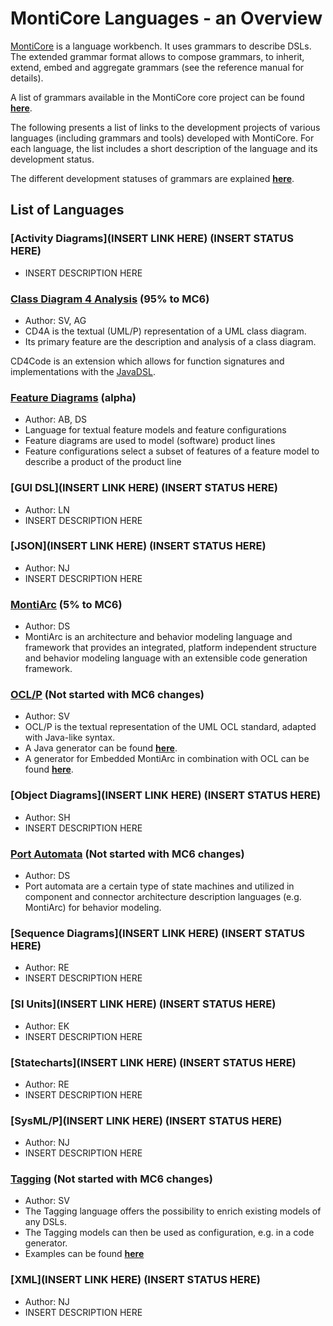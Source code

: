 <!-- (c) https://github.com/MontiCore/monticore -->

# MontiCore Languages - an Overview

[MontiCore](http://www.monticore.de) is a language workbench. It uses 
grammars to describe DSLs. The extended 
grammar format allows to compose grammars, to inherit, extend, embed
and aggregate grammars (see the reference manual for details).

A list of grammars available in the MontiCore core project can be found 
[**here**](monticore-grammar/src/main/grammars/de/monticore/Grammars.md).

The following presents a list of links to the development projects 
of various languages (including grammars and tools) developed with 
MontiCore. For each language, the list includes a short description 
of the language and its development status.

The different development statuses of grammars are explained 
[**here**](00.org/Explanations/StatusOfGrammars.md).

## List of Languages

### [Activity Diagrams](INSERT LINK HERE) (INSERT STATUS HERE)
* INSERT DESCRIPTION HERE

### [Class Diagram 4 Analysis](https://git.rwth-aachen.de/monticore/cd4analysis/cd4analysis) (95% to MC6)
* Author: SV, AG
* CD4A is the textual (UML/P) representation of a UML class diagram.
* Its primary feature are the description and analysis of a class diagram.

CD4Code is an extension which allows for function signatures and implementations with the [JavaDSL](https://git.rwth-aachen.de/monticore/javaDSL).

### [Feature Diagrams](https://git.rwth-aachen.de/monticore/languages/feature-diagram) (alpha)
* Author: AB, DS
* Language for textual feature models and feature configurations
* Feature diagrams are used to model (software) product lines
* Feature configurations select a subset of features of a feature model to describe a product of the product line

### [GUI DSL](INSERT LINK HERE) (INSERT STATUS HERE)
* Author: LN 
* INSERT DESCRIPTION HERE

### [JSON](INSERT LINK HERE) (INSERT STATUS HERE)
* Author: NJ
* INSERT DESCRIPTION HERE

### [MontiArc](https://git.rwth-aachen.de/monticore/montiarc/core) (5% to MC6)
* Author: DS 
* MontiArc is an architecture and behavior modeling language and framework that provides an integrated, platform independent structure and behavior modeling language with an extensible code generation framework.

### [OCL/P](https://git.rwth-aachen.de/monticore/languages/OCL) (Not started with MC6 changes)
* Author: SV
* OCL/P is the textual representation of the UML OCL standard, adapted with Java-like syntax.
* A Java generator can be found [**here**](https://git.rwth-aachen.de/monticore/languages/OCL2Java).
* A generator for Embedded MontiArc in combination with OCL can be found [**here**](https://git.rwth-aachen.de/monticore/EmbeddedMontiArc/generators/OCL_EMA2Java).

### [Object Diagrams](INSERT LINK HERE) (INSERT STATUS HERE)
* Author: SH
* INSERT DESCRIPTION HERE

### [Port Automata](https://git.rwth-aachen.de/monticore/montiarc/core) (Not started with MC6 changes)
* Author: DS
* Port automata are a certain type of state machines and utilized in component and connector architecture description languages (e.g. MontiArc) for behavior modeling.

### [Sequence Diagrams](INSERT LINK HERE) (INSERT STATUS HERE)
* Author: RE
* INSERT DESCRIPTION HERE

### [SI Units](INSERT LINK HERE) (INSERT STATUS HERE)
* Author: EK
* INSERT DESCRIPTION HERE

### [Statecharts](INSERT LINK HERE) (INSERT STATUS HERE)
* Author: RE
* INSERT DESCRIPTION HERE

### [SysML/P](INSERT LINK HERE) (INSERT STATUS HERE)
* Author: NJ
* INSERT DESCRIPTION HERE

### [Tagging](https://git.rwth-aachen.de/monticore/EmbeddedMontiArc/languages/Tagging) (Not started with MC6 changes)
* Author: SV
* The Tagging language offers the possibility to enrich existing models of any DSLs.
* The Tagging models can then be used as configuration, e.g. in a code generator.
* Examples can be found [**here**](https://git.rwth-aachen.de/monticore/EmbeddedMontiArc/languages/Tagging-Examples)

### [XML](INSERT LINK HERE) (INSERT STATUS HERE)
* Author: NJ
* INSERT DESCRIPTION HERE


